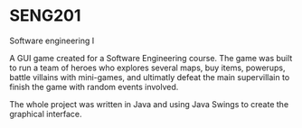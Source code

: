# SENG201
Software engineering I

A GUI game created for a Software Engineering course. 
The game was built to run a team of heroes who explores 
several maps, buy items, powerups, battle villains with mini-games, 
and ultimatly defeat the main supervillain to finish the game with
random events involved.

The whole project was written in Java and using Java Swings to create 
the graphical interface. 
